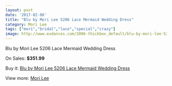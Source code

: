 ```yaml
---
layout: post
date: '2017-02-06'
title: "Blu by Mori Lee 5206 Lace Mermaid Wedding Dress"
category: Mori Lee
tags: ["mori","bridal","lace","special","crazy"]
image: http://www.eudances.com/2006-thickbox_default/blu-by-mori-lee-5206-lace-mermaid-wedding-dress.jpg
---
```

Blu by Mori Lee 5206 Lace Mermaid Wedding Dress

On Sales: **$351.99**
<a href="https://www.eudances.com/en/mori-lee/684-blu-by-mori-lee-5206-lace-mermaid-wedding-dress.html"><amp-img layout="responsive" width="600" height="600" src="//www.eudances.com/2006-thickbox_default/blu-by-mori-lee-5206-lace-mermaid-wedding-dress.jpg" alt="Blu by Mori Lee 5206 Lace Mermaid Wedding Dress 0" /></a>
<a href="https://www.eudances.com/en/mori-lee/684-blu-by-mori-lee-5206-lace-mermaid-wedding-dress.html"><amp-img layout="responsive" width="600" height="600" src="//www.eudances.com/2007-thickbox_default/blu-by-mori-lee-5206-lace-mermaid-wedding-dress.jpg" alt="Blu by Mori Lee 5206 Lace Mermaid Wedding Dress 1" /></a>
<a href="https://www.eudances.com/en/mori-lee/684-blu-by-mori-lee-5206-lace-mermaid-wedding-dress.html"><amp-img layout="responsive" width="600" height="600" src="//www.eudances.com/2008-thickbox_default/blu-by-mori-lee-5206-lace-mermaid-wedding-dress.jpg" alt="Blu by Mori Lee 5206 Lace Mermaid Wedding Dress 2" /></a>

Buy it: [Blu by Mori Lee 5206 Lace Mermaid Wedding Dress](https://www.eudances.com/en/mori-lee/684-blu-by-mori-lee-5206-lace-mermaid-wedding-dress.html "Blu by Mori Lee 5206 Lace Mermaid Wedding Dress")

View more: [Mori Lee](https://www.eudances.com/en/9-mori-lee "Mori Lee")